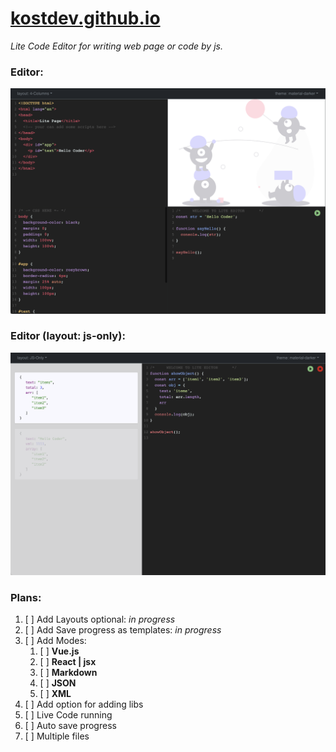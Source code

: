 # [kostdev.github.io](https://kostdev.github.io/)

_Lite Code Editor for writing web page or code by js._

### Editor:
![Web Editor look](screenshots/pic1.png)

### Editor (layout: js-only):
![Web Editor js-only](screenshots/pic2.png)

### Plans:

1. [ ] Add Layouts optional: _in progress_
2. [ ] Add Save progress as templates: _in progress_
3. [ ] Add Modes:
   1. [ ] **Vue.js** 
   2. [ ] **React | jsx**
   3. [ ] **Markdown**
   4. [ ] **JSON**
   5. [ ] **XML**
4. [ ] Add option for adding libs
5. [ ] Live Code running
6. [ ] Auto save progress
7. [ ] Multiple files
